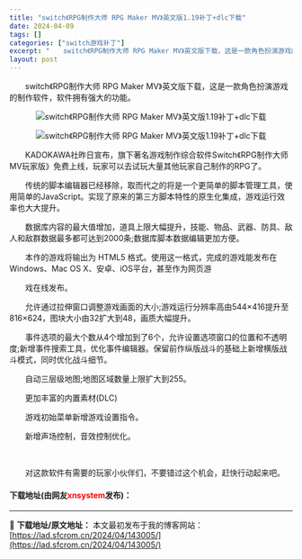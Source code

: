 ```yaml
---
title: "switch《RPG制作大师 RPG Maker MV》英文版1.19补丁+dlc下载"
date: 2024-04-09
tags: []
categories: ["switch游戏补丁"]
excerpt: "　　switch《RPG制作大师 RPG Maker MV》英文版下载，这是一款角色扮演游戏的制作软件，软件拥有强大的功能。 　　KADOKAWA社昨日宣布，旗下著名游戏制作综合软件Switch《RPG制作大师MV玩家版》免费上线，玩家可以去试玩大量其他玩家自己制作的RPG了。 　　传统的脚本编辑器&hellip;"
layout: post
---
```


 <p>　　switch《RPG制作大师 RPG Maker MV》英文版下载，这是一款角色扮演游戏的制作软件，软件拥有强大的功能。</p> <p align="center"><img align="" border="0" src="https://lad.sfcrom.cn/wp-content/uploads/2024/04/20240409_66153209de798.webp" alt="switch《RPG制作大师 RPG Maker MV》英文版1.19补丁+dlc下载" /></p> <p align="center"><img align="" border="0" src="https://lad.sfcrom.cn/wp-content/uploads/2024/04/20240409_6615320a508de.webp" alt="switch《RPG制作大师 RPG Maker MV》英文版1.19补丁+dlc下载" /></p> <p>　　KADOKAWA社昨日宣布，旗下著名游戏制作综合软件Switch《RPG制作大师MV玩家版》免费上线，玩家可以去试玩大量其他玩家自己制作的RPG了。</p> <p>　　传统的脚本编辑器已经移除，取而代之的将是一个更简单的脚本管理工具，使用简单的JavaScript。实现了原来的第三方脚本特性的原生化集成，游戏运行效率也大大提升。</p> <p>　　数据库内容的最大值增加，道具上限大幅提升，技能、物品、武器、防具、敌人和敌群数据最多都可达到2000条;数据库脚本数据编辑更加方便。</p> <p>　　本作的游戏将输出为 HTML5 格式。使用这一格式，完成的游戏能发布在 Windows、Mac OS X、安卓、iOS平台，甚至作为网页游</p> <p>　　戏在线发布。</p> <p>　　允许通过拉伸窗口调整游戏画面的大小;游戏运行分辨率高由544&times;416提升至816&times;624，图块大小由32扩大到48，画质大幅提升。</p> <p>　　事件选项的最大个数从4个增加到了6个，允许设置选项窗口的位置和不透明度;新增事件搜索工具，优化事件编辑器。保留前作纵版战斗的基础上新增横版战斗模式，同时优化战斗细节。</p> <p>　　自动三层级地图;地图区域数量上限扩大到255。</p> <p>　　更加丰富的内置素材(DLC)</p> <p>　　游戏初始菜单新增游戏设置指令。</p> <p>　　新增声场控制，音效控制优化。</p> <p>&nbsp;</p> <p>　　对这款软件有需要的玩家小伙伴们，不要错过这个机会，赶快行动起来吧。</p> <p><h4>下载地址(由网友<font color="red">xnsystem</font>发布)：</h4></p> 

---
📖 **下载地址/原文地址：** 本文最初发布于我的博客网站：[https://lad.sfcrom.cn/2024/04/143005/](https://lad.sfcrom.cn/2024/04/143005/)
